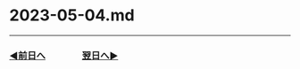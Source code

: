 # 2023-05-04.md

---
### [◀️前日へ](https://github.com/yuasys/chatty-journal/blob/main/2023/05/2023-05-03.md)&emsp;&emsp;&emsp;&emsp;[翌日へ▶️](https://github.com/yuasys/chatty-journal/blob/main/2023/05/2023-05-05.md)

